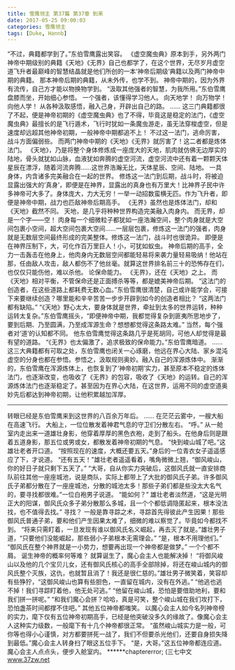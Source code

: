 ```yaml
---
title: 雪鹰领主 第37篇 第37章 到来
date: 2017-05-25 09:00:03
categories: 雪鹰领主
tags: [Duke, Hannb]
---
```


“不过，典籍都学到了。”东伯雪鹰露出笑容。
《虚空魔虫典》原本到手，另外两门神帝中期级别的典籍《天地》《无界》自己也都学了，在这个世界，无尽岁月虚空道飞升者最巅峰的智慧结晶就是他们所创的一本‘神帝后期级’典籍以及两门神帝中期的典籍。
那本神帝后期的典籍，从未外传，也学不到。
神帝中期的，因为外界有流传，自己方才能以物换物学到。
“汲取其他强者的智慧，为我所用。”东伯雪鹰盘膝而坐，开始细心参悟。
一个强者，该懂得学习他人。
向天地学！
向万物学！
向他人学！
从各种汲取感悟，融入己身，开辟出自己的路。
……
这三门典籍都很了不起，便是神帝初期的《虚空魔虫典》也了不得，毕竟这是稳定的法门，《虚空魔虫典》最擅长的是飞行遁术，飞行时犹如一条魔虫游走，虽无法穿梭虚空，但是速度却远超其他神帝初期，一般神帝中期都追不上！
不过这一法门，逃命厉害，战斗方面偏弱些。
而两门神帝中期的《天地》《无界》就厉害了！这二者都是炼体法门。
《天地》，乃是将整个身体修炼成一座庞大的天地，肌肉就仿佛无边厚实的陆地，骨头就犹如山脉，血液犹如奔腾的虚空河流，虚空河流中还有着一颗颗天体星辰在漂浮，随着河流奔腾……这世界浩瀚无比，天体星辰、空间、陆地。
一具身体，内含诸多完美融合在一起的世界。
修炼这一法门到后期，战斗时，将被迫显露出强大的‘真身’，即便是在神界，显露出的真身也有万里大！比神界子民中许多神帝可大多了。身体庞大，力大无穷！一举一动招数蛮横无匹。作为飞升者，即便是神帝中期，战力也匹敌神帝后期高手。
《无界》虽然也是炼体法门，却和《天地》截然不同。
天地，是几乎将种种世界构造完美融入肉身内。
而无界，却是一个字——空！
肉身每一个细微粒子都犹如一座浩瀚空间，整个肉身就是大空间包裹小空间，超大空间包裹大空间……一层层包裹，修炼这一法门的强者，肉身就是无数层空间最终形成的完美整体。修炼这一法门，战斗时也很诡异。
即便是在神界压制下，大，可化作百万里巨人！小，可犹如蚁虫。
神帝后期的高手，全力一击轰击在他身上，他肉身内无数层空间都能轻易将来袭力量轻易吸纳！他站在那，任由敌人攻击，敌人都伤不了他丝毫。就算这世界排名前三十的恐怖存在们，也仅仅只能伤他，难以杀他。
论保命能力。
《无界》，还在《天地》之上。
而《天地》相对平衡，不管保命还是正面搏杀等等，都是媲美神帝后期。
“这法门的创造者，在这些道路上都耗费无数心血。”东伯雪鹰很清楚，自己或许能学会，可接下来要继续创造？哪里能和辛辛苦苦一步步开辟到如今的创造者相比？
“这两法门都有缺陷。”
“《天地》野心太大，要身体就是世界，牵扯到太多的世界运转，种种运转太复杂。”东伯雪鹰摇头，“即便神帝中期，我都觉得复杂到匪夷所思地步了，要到后期、乃至圆满，乃至成浑源生命？想想都觉得这条路太难。”
当然，每个强者对‘道’的认知都不同。
他东伯雪鹰觉得这条路几乎是死胡同，可他人却觉得是最有望的道路。
“《无界》也太偏激了，追求极致的保命能力。”东伯雪鹰暗道。
……
这三大典籍都有可取之处，东伯雪鹰也闭关一心琢磨，他远在界心大陆、家乡混沌虚空的分身也都在参悟。参悟之，汲取规则奥妙。融入自己的浑源炼体中。
渐渐的，东伯雪鹰在浑源炼体上，也恢复到了‘神帝初期’实力，甚至原本不稳定的炼体法门，也逐渐改变，也吸收了《无界》的包容，吸收了《天地》的运转。自己的浑源炼体法门也逐渐稳定了。甚至因为在界心大陆，在这世界，运用不同的虚空道奥妙先后都达到神帝初期，让他积累越加浑厚。
******
转眼已经是东伯雪鹰来到这世界的八百余万年后。
……
在茫茫云雾中，一艘大船在高速飞行。
大船上，一位位散发着神君气息的守卫们分散左右。
“呼。”
从一舱室内走出来一道雄壮身影，他穿着厚厚的黑色衣袍，走到了船头。在他身后则是跟着五道身影，那五位或男或女，都散发着神帝初期的气息。
“快到峻山城了吧。”这雄壮老者开口道。
“按照现在的速度，大概还要五天。”身后的一位青衣女子遥遥感应了下，才说道。
“还有五天！”雄壮老者遥遥看着，嘴角微微上翘，“御风峻山，你的好日子就只剩下五天了。”
“大哥，自从你实力突破后，这御风氏就一直安排商队前往其他一座座城池，说是商队，实际上都带上了大批的御风氏子弟。许多御风氏子弟都分散在了一座座城池，分散的城池太多！那些子弟们都是些没太大名气的，要寻找都很难。”一位白袍男子说道。
“能如何？”
雄壮老者淡然道，“这是光明正大的阳谋，御风氏众多子弟分散那么多城，且一个个都低调隐匿起来，根本没法找，也不值得去找。”
寻找？
一般是靠寻踪之术，寻踪首先得彼此产生因果！那些御风氏普通子弟，要和他们产生因果太难了，细微的难以察觉了。毕竟如今都找不到。
“将来只需盯着，一旦发现有谁以御风氏名义崛起，再去灭了就是。”雄壮男子道，“只要他们没能崛起，那些弱小子弟根本无需理会。”
“是，根本不用理他们。”
“御风氏在整个神界就是一小势力，想要再出现一个神帝都是做梦。”
一个个都不屑。
诞生神帝的概率何等难？
就算诞生了，魔心会主人也能解决掉！
“将御风峻山以及他的几个宝贝儿女，还有御风氏核心的高手全部除掉，将还在峻山城内的御风氏整个灭族，这仇，也就暂且消了！我还是很仁慈的。”雄壮男子微笑着，笑容却有些狰狞，“这御风峻山也算有些胆色，一直留在城内，没有在外逃。”
“他逃也逃不掉！我们寻踪盯着他，他无处可逃。”
“他留在峻山城，恐怕是要借助地利，要和我们拼一拼呢。”
“和我们魔心会拼？哈哈，真是可笑，整个峻山城在我们攻打下，恐怕盏茶时间都撑不住吧。”
其他五位神帝都嗤笑。
以魔心会主人如今名列神帝榜的实力，麾下仅有五位神帝初期高手，已经是他突破没多久的缘故了。像魔心会主人这种实力级数，一般麾下有十几个神帝都很正常。
“虽然峻山城实力是一般，可你等也得小心谨慎，对方都要拼死一战了，我们不但要杀光他们，还要自身损失降到最低。”魔心会主人转身扫了眼这五位手下。
“是，大哥。”这五位神帝都连应道。
魔心会主人点点头，便步入舱室内。
******chaptererror;
(三七中文 www.37zw.net